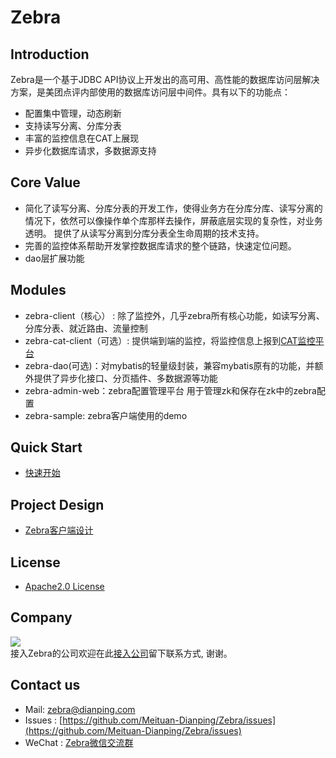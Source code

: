 # Zebra

## Introduction
 Zebra是一个基于JDBC API协议上开发出的高可用、高性能的数据库访问层解决方案，是美团点评内部使用的数据库访问层中间件。具有以下的功能点：
 - 配置集中管理，动态刷新
 - 支持读写分离、分库分表
 - 丰富的监控信息在CAT上展现
 - 异步化数据库请求，多数据源支持
 
## Core Value
 - 简化了读写分离、分库分表的开发工作，使得业务方在分库分库、读写分离的情况下，依然可以像操作单个库那样去操作，屏蔽底层实现的复杂性，对业务透明。
 提供了从读写分离到分库分表全生命周期的技术支持。
 - 完善的监控体系帮助开发掌控数据库请求的整个链路，快速定位问题。
 - dao层扩展功能
 
## Modules
 - zebra-client（核心） : 除了监控外，几乎zebra所有核心功能，如读写分离、分库分表、就近路由、流量控制  
 - zebra-cat-client（可选）: 提供端到端的监控，将监控信息上报到[CAT监控平台](https://github.com/dianping/cat)    
 - zebra-dao(可选)：对mybatis的轻量级封装，兼容mybatis原有的功能，并额外提供了异步化接口、分页插件、多数据源等功能  
 - zebra-admin-web：zebra配置管理平台 用于管理zk和保存在zk中的zebra配置  
 - zebra-sample: zebra客户端使用的demo
 
## Quick Start
 - [快速开始](https://github.com/Meituan-Dianping/Zebra/wiki/QuickStart)
 
## Project Design
 - [Zebra客户端设计](https://github.com/Meituan-Dianping/Zebra/wiki/Zebra%E6%80%BB%E4%BD%93%E8%AE%BE%E8%AE%A1)
 
## License
 - [Apache2.0 License](https://github.com/Meituan-Dianping/Zebra/blob/master/LICENSE)
 
## Company
 ![](https://raw.githubusercontent.com/wiki/Meituan-Dianping/Zebra/image/white.jpeg)  
 接入Zebra的公司欢迎在此[接入公司](https://github.com/Meituan-Dianping/Zebra/issues/18)留下联系方式, 谢谢。
 
## Contact us
 - Mail: [zebra@dianping.com](zebra@dianping.com)
 - Issues : [https://github.com/Meituan-Dianping/Zebra/issues](https://github.com/Meituan-Dianping/Zebra/issues)
 - WeChat : [Zebra微信交流群](https://github.com/Meituan-Dianping/Zebra/wiki/WeChat%E4%BA%A4%E6%B5%81%E7%BE%A4)
